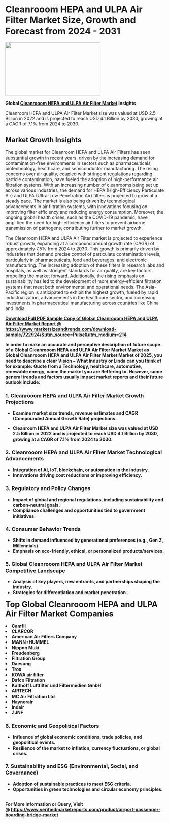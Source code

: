 <H1>Cleanrooom HEPA and ULPA Air Filter Market Size, Growth and Forecast from 2024 - 2031</H1><img class="aligncenter size-medium wp-image-584254" src="https://thirdeyenews.in/wp-content/uploads/2024/09/Global-Market-Research-300x168.jpeg" alt="" width="300" height="168" /><p><strong>Global&nbsp;<a href="https://www.marketsizeandtrends.com/download-sample/722924/&amp;utm_source=Pulse&amp;utm_medium=214">Cleanrooom HEPA and ULPA Air Filter Market</a> Insights</strong></p><p>Cleanroom HEPA and ULPA Air Filter Market size was valued at USD 2.5 Billion in 2022 and is projected to reach USD 4.1 Billion by 2030, growing at a CAGR of 7.1% from 2024 to 2030.</p><p><h2>Market Growth Insights</h2> <p>The global market for Cleanroom HEPA and ULPA Air Filters has seen substantial growth in recent years, driven by the increasing demand for contamination-free environments in sectors such as pharmaceuticals, biotechnology, healthcare, and semiconductor manufacturing. The rising concerns over air quality, coupled with stringent regulations regarding particle contamination, have fueled the adoption of high-performance air filtration systems. With an increasing number of cleanrooms being set up across various industries, the demand for HEPA (High-Efficiency Particulate Air) and ULPA (Ultra-Low Penetration Air) filters is projected to grow at a steady pace. The market is also being driven by technological advancements in air filtration systems, with innovations focusing on improving filter efficiency and reducing energy consumption. Moreover, the ongoing global health crises, such as the COVID-19 pandemic, have amplified the need for high-efficiency air filters to prevent airborne transmission of pathogens, contributing further to market growth.</p> <p><strong><a href="#"></a></strong></p> <p>The Cleanroom HEPA and ULPA Air Filter market is projected to experience robust growth, expanding at a compound annual growth rate (CAGR) of approximately 7.5% from 2024 to 2030. This growth is primarily driven by industries that demand precise control of particulate contamination levels, particularly in pharmaceuticals, food and beverages, and electronic manufacturing. The increasing adoption of these filters in research labs and hospitals, as well as stringent standards for air quality, are key factors propelling the market forward. Additionally, the rising emphasis on sustainability has led to the development of more energy-efficient filtration systems that meet both environmental and operational needs. The Asia-Pacific region is anticipated to exhibit the highest growth, fueled by rapid industrialization, advancements in the healthcare sector, and increasing investments in pharmaceutical manufacturing across countries like China and India.</p> <p><strong><a href="#"></p><p><span class=""><strong>Download Full PDF Sample Copy of Global Cleanrooom HEPA and ULPA Air Filter Market Report</strong> @ <a href="https://www.marketsizeandtrends.com/download-sample/722924/&amp;utm_source=Pulse&amp;utm_medium=214" target="_blank">https://www.marketsizeandtrends.com/download-sample/722924/&amp;utm_source=Pulse&amp;utm_medium=214</a></span></p><p>In order to make an accurate and perceptive description of future scope of a Global&nbsp;Cleanrooom HEPA and ULPA Air Filter Market Market as Global&nbsp;Cleanrooom HEPA and ULPA Air Filter Market Market of 2025, you need to describe a clear Vision &ndash; What Industry or Linda can you think of for example: Quote from a Technology, healthcare, automotive, renewable energy, name the market you are Reffering to. However, some general trends and factors usually impact market reports and their future outlook include:</p><h3>1.&nbsp;<strong>Cleanrooom HEPA and ULPA Air Filter Market Growth Projections</strong></h3><ul><li>Examine market size trends, revenue estimates and CAGR (Compounded Annual Growth Rate) projections.</li><li><p>Cleanroom HEPA and ULPA Air Filter Market size was valued at USD 2.5 Billion in 2022 and is projected to reach USD 4.1 Billion by 2030, growing at a CAGR of 7.1% from 2024 to 2030.</p></li></ul><h3>2.&nbsp;<strong>Cleanrooom HEPA and ULPA Air Filter Market Technological Advancements</strong></h3><ul><li>Integration of AI, IoT, blockchain, or automation in the industry.</li><li>Innovations driving cost reductions or improving efficiency.</li></ul><h3>3.&nbsp;<strong>Regulatory and Policy Changes</strong></h3><ul><li>Impact of global and regional regulations, including sustainability and carbon-neutral goals.</li><li>Compliance challenges and opportunities tied to government initiatives.</li></ul><h3>4.&nbsp;<strong>Consumer Behavior Trends</strong></h3><ul><li>Shifts in demand influenced by generational preferences (e.g., Gen Z, Millennials).</li><li>Emphasis on eco-friendly, ethical, or personalized products/services.</li></ul><h3>5.&nbsp;<strong>Global Cleanrooom HEPA and ULPA Air Filter Market Competitive Landscape</strong></h3><ul><li>Analysis of key players, new entrants, and partnerships shaping the industry.</li><li>Strategies for differentiation and market penetration.</li></ul><p data-pm-slice="1 1 []"><span style="color: inherit; font-family: inherit; font-size: 25px;">Top Global Cleanrooom HEPA and ULPA Air Filter Market Companies</span></p><div class="" data-test-id=""><p><li>Camfil</li><li> CLARCOR</li><li> American Air Filters Company</li><li> MANN+HUMMEL</li><li> Nippon Muki</li><li> Freudenberg</li><li> Filtration Group</li><li> Daesung</li><li> Trox</li><li> KOWA air filter</li><li> Dafco Filtration</li><li> Kalthoff Luftfilter und Filtermedien GmbH</li><li> AIRTECH</li><li> MC Air Filtration Ltd</li><li> Haynerair</li><li> Indair</li><li> ZJNF</li></p></div><h3>6.&nbsp;<strong>Economic and Geopolitical Factors</strong></h3><ul><li>Influence of global economic conditions, trade policies, and geopolitical events.</li><li>Resilience of the market to inflation, currency fluctuations, or global crises.</li></ul><h3>7.&nbsp;<strong>Sustainability and ESG (Environmental, Social, and Governance)</strong></h3><ul><li>Adoption of sustainable practices to meet ESG criteria.</li><li>Opportunities in green technologies and circular economy principles.</li></ul><h2><strong style="font-size: 14px;">For More Information or Query, Visit @&nbsp;</strong><a style="background-color: #ffffff; font-size: 14px;" href="https://www.marketsizeandtrends.com/report/cleanrooom-hepa-and-ulpa-air-filter-market/" target="_blank">https://www.verifiedmarketreports.com/product/airport-passenger-boarding-bridge-market</a></h2>
